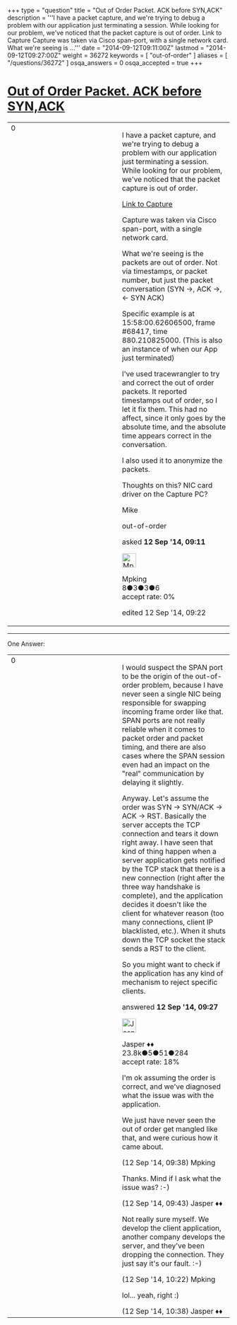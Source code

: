 +++
type = "question"
title = "Out of Order Packet.  ACK before SYN,ACK"
description = '''I have a packet capture, and we&#x27;re trying to debug a problem with our application just terminating a session. While looking for our problem, we&#x27;ve noticed that the packet capture is out of order. Link to Capture Capture was taken via Cisco span-port, with a single network card. What we&#x27;re seeing is ...'''
date = "2014-09-12T09:11:00Z"
lastmod = "2014-09-12T09:27:00Z"
weight = 36272
keywords = [ "out-of-order" ]
aliases = [ "/questions/36272" ]
osqa_answers = 0
osqa_accepted = true
+++

<div class="headNormal">

# [Out of Order Packet. ACK before SYN,ACK](/questions/36272/out-of-order-packet-ack-before-synack)

</div>

<div id="main-body">

<div id="askform">

<table id="question-table" style="width:100%;"><colgroup><col style="width: 50%" /><col style="width: 50%" /></colgroup><tbody><tr class="odd"><td style="width: 30px; vertical-align: top"><div class="vote-buttons"><div id="post-36272-score" class="post-score" title="current number of votes">0</div><div id="favorite-count" class="favorite-count"></div></div></td><td><div id="item-right"><div class="question-body"><p>I have a packet capture, and we're trying to debug a problem with our application just terminating a session. While looking for our problem, we've noticed that the packet capture is out of order.</p><p><a href="https://drive.google.com/file/d/0B2XDbKlbTzlqVFFFOV9BeHkzYmM/edit?usp=sharing">Link to Capture</a></p><p>Capture was taken via Cisco span-port, with a single network card.</p><p>What we're seeing is the packets are out of order. Not via timestamps, or packet number, but just the packet conversation (SYN -&gt;, ACK -&gt;, &lt;- SYN ACK)</p><p>Specific example is at 15:58:00.62606500, frame #68417, time 880.210825000. (This is also an instance of when our App just terminated)</p><p>I've used tracewrangler to try and correct the out of order packets. It reported timestamps out of order, so I let it fix them. This had no affect, since it only goes by the absolute time, and the absolute time appears correct in the conversation.</p><p>I also used it to anonymize the packets.</p><p>Thoughts on this? NIC card driver on the Capture PC?</p><p>Mike</p></div><div id="question-tags" class="tags-container tags">out-of-order</div><div id="question-controls" class="post-controls"></div><div class="post-update-info-container"><div class="post-update-info post-update-info-user"><p>asked <strong>12 Sep '14, 09:11</strong></p><img src="https://secure.gravatar.com/avatar/d87d2173daa97e7292d8c556d8fafb8d?s=32&amp;d=identicon&amp;r=g" class="gravatar" width="32" height="32" alt="Mpking&#39;s gravatar image" /><p>Mpking<br />
<span class="score" title="8 reputation points">8</span><span title="3 badges"><span class="badge1">●</span><span class="badgecount">3</span></span><span title="3 badges"><span class="silver">●</span><span class="badgecount">3</span></span><span title="6 badges"><span class="bronze">●</span><span class="badgecount">6</span></span><br />
<span class="accept_rate" title="Rate of the user&#39;s accepted answers">accept rate:</span> <span title="Mpking has no accepted answers">0%</span></p></div><div class="post-update-info post-update-info-edited"><p>edited 12 Sep '14, 09:22</p></div></div><div id="comments-container-36272" class="comments-container"></div><div id="comment-tools-36272" class="comment-tools"></div><div class="clear"></div><div id="comment-36272-form-container" class="comment-form-container"></div><div class="clear"></div></div></td></tr></tbody></table>

------------------------------------------------------------------------

<div class="tabBar">

<span id="sort-top"></span>

<div class="headQuestions">

One Answer:

</div>

</div>

<span id="36274"></span>

<div id="answer-container-36274" class="answer accepted-answer">

<table style="width:100%;"><colgroup><col style="width: 50%" /><col style="width: 50%" /></colgroup><tbody><tr class="odd"><td style="width: 30px; vertical-align: top"><div class="vote-buttons"><div id="post-36274-score" class="post-score" title="current number of votes">0</div></div></td><td><div class="item-right"><div class="answer-body"><p>I would suspect the SPAN port to be the origin of the out-of-order problem, because I have never seen a single NIC being responsible for swapping incoming frame order like that. SPAN ports are not really reliable when it comes to packet order and packet timing, and there are also cases where the SPAN session even had an impact on the "real" communication by delaying it slightly.</p><p>Anyway. Let's assume the order was SYN -&gt; SYN/ACK -&gt; ACK -&gt; RST. Basically the server accepts the TCP connection and tears it down right away. I have seen that kind of thing happen when a server application gets notified by the TCP stack that there is a new connection (right after the three way handshake is complete), and the application decides it doesn't like the client for whatever reason (too many connections, client IP blacklisted, etc.). When it shuts down the TCP socket the stack sends a RST to the client.</p><p>So you might want to check if the application has any kind of mechanism to reject specific clients.</p></div><div class="answer-controls post-controls"></div><div class="post-update-info-container"><div class="post-update-info post-update-info-user"><p>answered <strong>12 Sep '14, 09:27</strong></p><img src="https://secure.gravatar.com/avatar/c578ba2967741f25aebd6afef702f432?s=32&amp;d=identicon&amp;r=g" class="gravatar" width="32" height="32" alt="Jasper&#39;s gravatar image" /><p>Jasper ♦♦<br />
<span class="score" title="23806 reputation points"><span>23.8k</span></span><span title="5 badges"><span class="badge1">●</span><span class="badgecount">5</span></span><span title="51 badges"><span class="silver">●</span><span class="badgecount">51</span></span><span title="284 badges"><span class="bronze">●</span><span class="badgecount">284</span></span><br />
<span class="accept_rate" title="Rate of the user&#39;s accepted answers">accept rate:</span> <span title="Jasper has 263 accepted answers">18%</span></p></div></div><div id="comments-container-36274" class="comments-container"><span id="36275"></span><div id="comment-36275" class="comment"><div id="post-36275-score" class="comment-score"></div><div class="comment-text"><p>I'm ok assuming the order is correct, and we've diagnosed what the issue was with the application.</p><p>We just have never seen the out of order get mangled like that, and were curious how it came about.</p></div><div id="comment-36275-info" class="comment-info"><span class="comment-age">(12 Sep '14, 09:38)</span> Mpking</div></div><span id="36276"></span><div id="comment-36276" class="comment"><div id="post-36276-score" class="comment-score"></div><div class="comment-text"><p>Thanks. Mind if I ask what the issue was? :-)</p></div><div id="comment-36276-info" class="comment-info"><span class="comment-age">(12 Sep '14, 09:43)</span> Jasper ♦♦</div></div><span id="36277"></span><div id="comment-36277" class="comment"><div id="post-36277-score" class="comment-score"></div><div class="comment-text"><p>Not really sure myself. We develop the client application, another company develops the server, and they've been dropping the connection. They just say it's our fault. :-)</p></div><div id="comment-36277-info" class="comment-info"><span class="comment-age">(12 Sep '14, 10:22)</span> Mpking</div></div><span id="36278"></span><div id="comment-36278" class="comment"><div id="post-36278-score" class="comment-score"></div><div class="comment-text"><p>lol... yeah, right :)</p></div><div id="comment-36278-info" class="comment-info"><span class="comment-age">(12 Sep '14, 10:38)</span> Jasper ♦♦</div></div></div><div id="comment-tools-36274" class="comment-tools"></div><div class="clear"></div><div id="comment-36274-form-container" class="comment-form-container"></div><div class="clear"></div></div></td></tr></tbody></table>

</div>

<div class="paginator-container-left">

</div>

</div>

</div>

